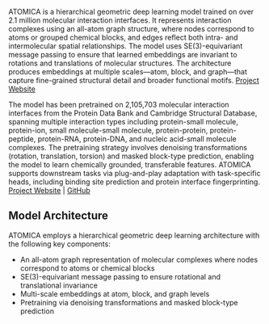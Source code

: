 <!-- DO NOT CHANGE MARKDOWN HEADERS. IF CHANGED, MODEL CARD MAY BE REJECTED BY A REVIEWER -->

<!-- `description.md` is required. -->

ATOMICA is a hierarchical geometric deep learning model trained on over 2.1 million molecular interaction interfaces. It represents interaction complexes using an all-atom graph structure, where nodes correspond to atoms or grouped chemical blocks, and edges reflect both intra- and intermolecular spatial relationships. The model uses SE(3)-equivariant message passing to ensure that learned embeddings are invariant to rotations and translations of molecular structures. The architecture produces embeddings at multiple scales—atom, block, and graph—that capture fine-grained structural detail and broader functional motifs. [Project Website](https://zitniklab.hms.harvard.edu/projects/ATOMICA/)

The model has been pretrained on 2,105,703 molecular interaction interfaces from the Protein Data Bank and Cambridge Structural Database, spanning multiple interaction types including protein-small molecule, protein-ion, small molecule-small molecule, protein-protein, protein-peptide, protein-RNA, protein-DNA, and nucleic acid-small molecule complexes. The pretraining strategy involves denoising transformations (rotation, translation, torsion) and masked block-type prediction, enabling the model to learn chemically grounded, transferable features. ATOMICA supports downstream tasks via plug-and-play adaptation with task-specific heads, including binding site prediction and protein interface fingerprinting. [Project Website](https://zitniklab.hms.harvard.edu/projects/ATOMICA/) | [GitHub](https://github.com/mims-harvard/ATOMICA/tree/main)



## Model Architecture
ATOMICA employs a hierarchical geometric deep learning architecture with the following key components:
- An all-atom graph representation of molecular complexes where nodes correspond to atoms or chemical blocks
- SE(3)-equivariant message passing to ensure rotational and translational invariance
- Multi-scale embeddings at atom, block, and graph levels
- Pretraining via denoising transformations and masked block-type prediction
